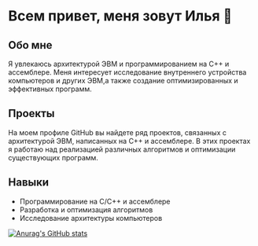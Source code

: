 # Всем привет, меня зовут Илья 👋
## Обо мне
Я увлекаюсь архитектурой ЭВМ и программированием на C++ и ассемблере. 
Меня интересует исследование внутреннего устройства компьютеров и других ЭВМ,а также создание оптимизированных и эффективных программ.

## Проекты
На моем профиле GitHub вы найдете ряд проектов, связанных с архитектурой ЭВМ, написанных на C++ и ассемблере. В этих проектах я работаю над реализацией различных алгоритмов и оптимизации существующих программ.

## Навыки
- Программирование на C/C++ и ассемблере
- Разработка и оптимизация алгоритмов
- Исследование архитектуры компьютеров

[![Anurag's GitHub stats](https://github-readme-stats.vercel.app/api?Breadison1=anuraghazra)](https://github.com/anuraghazra/github-readme-stats)
